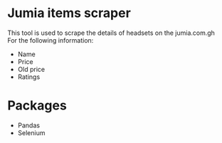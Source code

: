 # Jumia items scraper
This tool is used to scrape the details of headsets on the jumia.com.gh <br>
For the following information:
- Name
- Price
- Old price
- Ratings

# Packages
- Pandas
- Selenium

